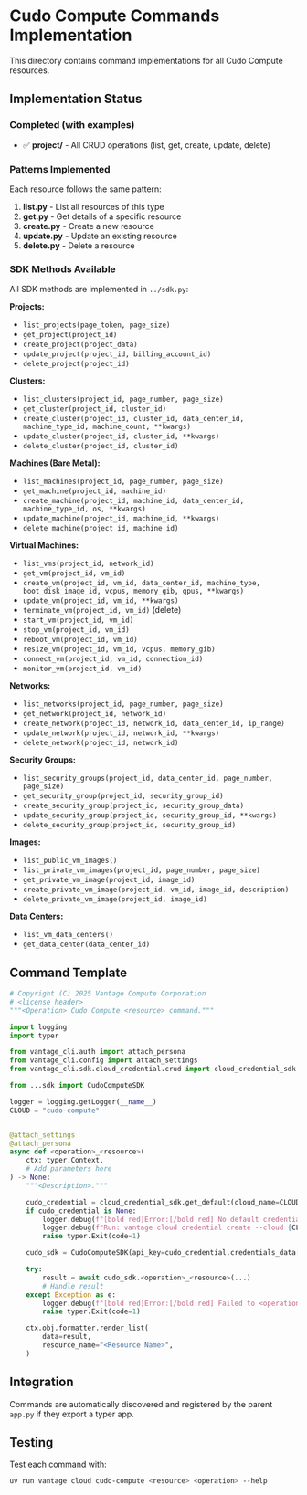 # Cudo Compute Commands Implementation

This directory contains command implementations for all Cudo Compute resources.

## Implementation Status

### Completed (with examples)
- ✅ **project/** - All CRUD operations (list, get, create, update, delete)

### Patterns Implemented

Each resource follows the same pattern:

1. **list.py** - List all resources of this type
2. **get.py** - Get details of a specific resource
3. **create.py** - Create a new resource
4. **update.py** - Update an existing resource
5. **delete.py** - Delete a resource

### SDK Methods Available

All SDK methods are implemented in `../sdk.py`:

**Projects:**
- `list_projects(page_token, page_size)`
- `get_project(project_id)`
- `create_project(project_data)`
- `update_project(project_id, billing_account_id)`
- `delete_project(project_id)`

**Clusters:**
- `list_clusters(project_id, page_number, page_size)`
- `get_cluster(project_id, cluster_id)`
- `create_cluster(project_id, cluster_id, data_center_id, machine_type_id, machine_count, **kwargs)`
- `update_cluster(project_id, cluster_id, **kwargs)`
- `delete_cluster(project_id, cluster_id)`

**Machines (Bare Metal):**
- `list_machines(project_id, page_number, page_size)`
- `get_machine(project_id, machine_id)`
- `create_machine(project_id, machine_id, data_center_id, machine_type_id, os, **kwargs)`
- `update_machine(project_id, machine_id, **kwargs)`
- `delete_machine(project_id, machine_id)`

**Virtual Machines:**
- `list_vms(project_id, network_id)`
- `get_vm(project_id, vm_id)`
- `create_vm(project_id, vm_id, data_center_id, machine_type, boot_disk_image_id, vcpus, memory_gib, gpus, **kwargs)`
- `update_vm(project_id, vm_id, **kwargs)`
- `terminate_vm(project_id, vm_id)` (delete)
- `start_vm(project_id, vm_id)`
- `stop_vm(project_id, vm_id)`
- `reboot_vm(project_id, vm_id)`
- `resize_vm(project_id, vm_id, vcpus, memory_gib)`
- `connect_vm(project_id, vm_id, connection_id)`
- `monitor_vm(project_id, vm_id)`

**Networks:**
- `list_networks(project_id, page_number, page_size)`
- `get_network(project_id, network_id)`
- `create_network(project_id, network_id, data_center_id, ip_range)`
- `update_network(project_id, network_id, **kwargs)`
- `delete_network(project_id, network_id)`

**Security Groups:**
- `list_security_groups(project_id, data_center_id, page_number, page_size)`
- `get_security_group(project_id, security_group_id)`
- `create_security_group(project_id, security_group_data)`
- `update_security_group(project_id, security_group_id, **kwargs)`
- `delete_security_group(project_id, security_group_id)`

**Images:**
- `list_public_vm_images()`
- `list_private_vm_images(project_id, page_number, page_size)`
- `get_private_vm_image(project_id, image_id)`
- `create_private_vm_image(project_id, vm_id, image_id, description)`
- `delete_private_vm_image(project_id, image_id)`

**Data Centers:**
- `list_vm_data_centers()`
- `get_data_center(data_center_id)`

## Command Template

```python
# Copyright (C) 2025 Vantage Compute Corporation
# <license header>
"""<Operation> Cudo Compute <resource> command."""

import logging
import typer

from vantage_cli.auth import attach_persona
from vantage_cli.config import attach_settings
from vantage_cli.sdk.cloud_credential.crud import cloud_credential_sdk

from ...sdk import CudoComputeSDK

logger = logging.getLogger(__name__)
CLOUD = "cudo-compute"


@attach_settings
@attach_persona
async def <operation>_<resource>(
    ctx: typer.Context,
    # Add parameters here
) -> None:
    """<Description>."""

    cudo_credential = cloud_credential_sdk.get_default(cloud_name=CLOUD)
    if cudo_credential is None:
        logger.debug(f"[bold red]Error:[/bold red] No default credential found for '{CLOUD}'")
        logger.debug(f"Run: vantage cloud credential create --cloud {CLOUD}")
        raise typer.Exit(code=1)

    cudo_sdk = CudoComputeSDK(api_key=cudo_credential.credentials_data["api_key"])

    try:
        result = await cudo_sdk.<operation>_<resource>(...)
        # Handle result
    except Exception as e:
        logger.debug(f"[bold red]Error:[/bold red] Failed to <operation> <resource>: {e}")
        raise typer.Exit(code=1)

    ctx.obj.formatter.render_list(
        data=result,
        resource_name="<Resource Name>",
    )
```

## Integration

Commands are automatically discovered and registered by the parent `app.py` if they export a typer app.

## Testing

Test each command with:

```bash
uv run vantage cloud cudo-compute <resource> <operation> --help
```
